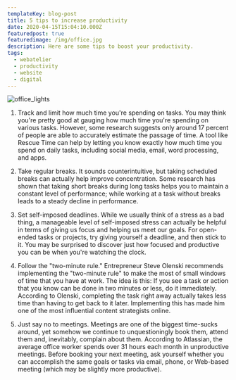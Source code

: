 ```yaml
---
templateKey: blog-post
title: 5 tips to increase productivity
date: 2020-04-15T15:04:10.000Z
featuredpost: true
featuredimage: /img/office.jpg
description: Here are some tips to boost your productivity.
tags:
  - webatelier
  - productivity
  - website
  - digital
---
```


![office_lights](/img/office.jpg)

1. Track and limit how much time you're spending on tasks.
   You may think you're pretty good at gauging how much time you're spending on various tasks. However, some research suggests only around 17 percent of people are able to accurately estimate the passage of time. A tool like Rescue Time can help by letting you know exactly how much time you spend on daily tasks, including social media, email, word processing, and apps.

2. Take regular breaks.
   It sounds counterintuitive, but taking scheduled breaks can actually help improve concentration. Some research has shown that taking short breaks during long tasks helps you to maintain a constant level of performance; while working at a task without breaks leads to a steady decline in performance.

3. Set self-imposed deadlines.
   While we usually think of a stress as a bad thing, a manageable level of self-imposed stress can actually be helpful in terms of giving us focus and helping us meet our goals. For open-ended tasks or projects, try giving yourself a deadline, and then stick to it. You may be surprised to discover just how focused and productive you can be when you're watching the clock.

4. Follow the "two-minute rule."
   Entrepreneur Steve Olenski recommends implementing the "two-minute rule" to make the most of small windows of time that you have at work. The idea is this: If you see a task or action that you know can be done in two minutes or less, do it immediately. According to Olenski, completing the task right away actually takes less time than having to get back to it later. Implementing this has made him one of the most influential content strategists online.

5. Just say no to meetings.
   Meetings are one of the biggest time-sucks around, yet somehow we continue to unquestioningly book them, attend them and, inevitably, complain about them. According to Atlassian, the average office worker spends over 31 hours each month in unproductive meetings. Before booking your next meeting, ask yourself whether you can accomplish the same goals or tasks via email, phone, or Web-based meeting (which may be slightly more productive).
